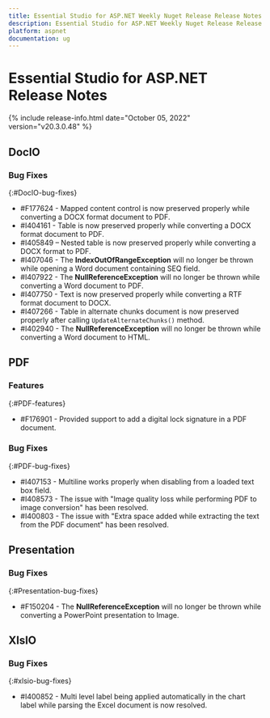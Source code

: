 ```yaml
---
title: Essential Studio for ASP.NET Weekly Nuget Release Release Notes  
description: Essential Studio for ASP.NET Weekly Nuget Release Release Notes  
platform: aspnet
documentation: ug
---
```


# Essential Studio for ASP.NET  Release Notes  

{% include release-info.html date="October 05, 2022"  version="v20.3.0.48" %} 





## DocIO

### Bug Fixes
{:#DocIO-bug-fixes}

* \#F177624 - Mapped content control is now preserved properly while converting a DOCX format document to PDF.
* \#I404161 - Table is now preserved properly while converting a DOCX format document to PDF.
* \#I405849 – Nested table is now preserved properly while converting a DOCX format to PDF.
* \#I407046 - The **IndexOutOfRangeException** will no longer be thrown while opening a Word document containing SEQ field.
* \#I407922 - The **NullReferenceException** will no longer be thrown while converting a Word document to PDF.
* \#I407750 - Text is now preserved properly while converting a RTF format document to DOCX.
* \#I407266 - Table in alternate chunks document is now preserved properly after calling `UpdateAlternateChunks()` method.
* \#I402940 - The **NullReferenceException** will no longer be thrown while converting a Word document to HTML.
## PDF

### Features
{:#PDF-features}

* \#F176901 - 	Provided support to add a digital lock signature in a PDF document.

### Bug Fixes
{:#PDF-bug-fixes}

* \#I407153 -	Multiline works properly when disabling from a loaded text box field.
* \#I408573 -	The issue with "Image quality loss while performing PDF to image conversion" has been resolved.
* \#I400803 -	The issue with "Extra space added while extracting the text from the PDF document" has been resolved.
## Presentation

### Bug Fixes
{:#Presentation-bug-fixes}

* \#F150204 - The **NullReferenceException** will no longer be thrown while converting a PowerPoint presentation to Image.
## XlsIO

### Bug Fixes
{:#xlsio-bug-fixes}

* \#I400852 - Multi level label being applied automatically in the chart label while parsing the Excel document is now resolved.

